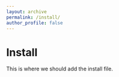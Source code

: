 ```yaml
---
layout: archive
permalink: /install/
author_profile: false
---
```


# Install

This is where we should add the install file.
